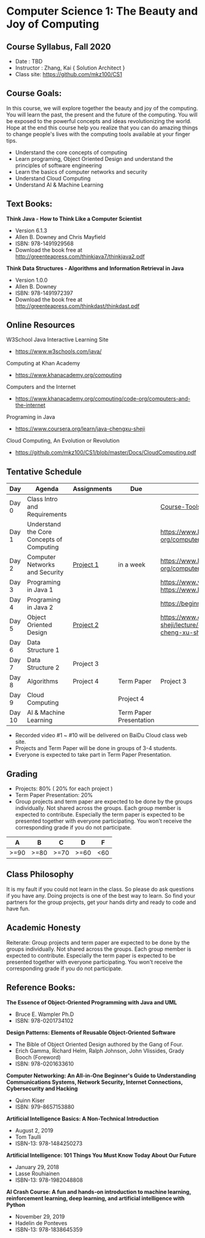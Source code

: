 # Computer Science 1: The Beauty and Joy of Computing
## Course Syllabus, Fall 2020 
 
* Date : TBD
* Instructor : Zhang, Kai { Solution Architect }
* Class site: https://github.com/mkz100/CS1

## Course Goals:  

In this course, we will explore together the beauty and joy of the computing. 
You will learn the past, the present and the future of the computing. You will be exposed to the powerful concepts and ideas revolutionizing the world. 
Hope at the end this course help you realize that you can do amazing things to change people's lives with the computing tools available at your finger tips.

* Understand the core concepts of computing
* Learn programing, Object Oriented Design and understand the principles of software engineering
* Learn the basics of computer networks and security
* Understand Cloud Computing
* Understand AI & Machine Learning

## Text Books: 

**Think Java - How to Think Like a Computer Scientist**
* Version 6.1.3
* Allen B. Downey and Chris Mayfield
* ISBN: 978-1491929568
* Download the book free at http://greenteapress.com/thinkjava7/thinkjava2.pdf
  
**Think Data Structures - Algorithms and Information Retrieval in Java**
* Version 1.0.0
* Allen B. Downey
* ISBN: 978-1491972397
* Download the book free at http://greenteapress.com/thinkdast/thinkdast.pdf
  

## Online Resources

W3School Java Interactive Learning Site
* https://www.w3schools.com/java/

Computing at Khan Academy
* https://www.khanacademy.org/computing

Computers and the Internet
* https://www.khanacademy.org/computing/code-org/computers-and-the-internet

Programing in Java
* https://www.coursera.org/learn/java-chengxu-sheji

Cloud Computing, An Evolution or Revolution
* https://github.com/mkz100/CS1/blob/master/Docs/CloudComputing.pdf


## Tentative Schedule
  
| Day | Agenda | Assignments | Due  | Comments  |
|---|---|---|---|---|
| Day 0 | Class Intro and Requirements |   |   | [Course-Tools.md](Course-Tools.md) |
| Day 1 | Understand the Core Concepts of Computing |   |   | https://www.khanacademy.org/computing/code-org/computers-and-the-internet  |
| Day 2 | Computer Networks and Security | [Project 1](https://github.com/mkz100/CS1-Students/blob/master/Projects/Project-1/Project-1.md) | in a week | https://www.khanacademy.org/computing/code-org/computers-and-the-internet#internet-works  |
| Day 3 | Programing in Java 1 |  |   | https://www.w3schools.com/java, https://www.liaoxuefeng.com/wiki/1252599548343744 |
| Day 4 | Programing in Java 2 |  |   | https://beginnersbook.com/2013/04/oops-concepts/  |
| Day 5 | Object Oriented Design | [Project 2](https://github.com/mkz100/CS1-Students/blob/master/Projects/Project-2/Project-2.md) |  | https://www.coursera.org/learn/java-chengxu-sheji/lecture/cHkrB/1-2-1-mian-xiang-dui-xiang-cheng-xu-she-ji |
| Day 6 | Data Structure 1  |  |   |   |
| Day 7 | Data Structure 2  | Project 3 |  |   |
| Day 8 | Algorithms |  Project 4 |  Term Paper | Project 3  |
| Day 9 | Cloud Computing | | Project 4   |   |
| Day 10 | AI & Machine Learning |  | Term Paper Presentation |   |

* Recorded video #1 ~ #10 will be delivered on BaiDu Cloud class web site. 
* Projects and Term Paper will be done in groups of 3-4 students.
* Everyone is expected to take part in Term Paper Presentation.

## Grading
* Projects: 80% ( 20% for each project )  
* Term Paper Presentation: 20%
* Group projects and term paper are expected to be done by the groups individually. Not shared across the groups. Each group member is expected to contribute. Especially the term paper is expected to be presented together with everyone participating. You won't receive the corresponding grade if you do not participate.

| A | B | C | D  | F  |
|---|---|---|---|---|
| >=90 | >=80 | >=70 | >=60 | <60

## Class Philosophy
It is my fault if you could not learn in the class. So please do ask questions if you have any. Doing projects is one of the best way to learn. So find your partners for the group projects, get your hands dirty and ready to code and have fun.

## Academic Honesty
Reiterate: Group projects and term paper are expected to be done by the groups individually. Not shared across the groups. Each group member is expected to contribute. Especially the term paper is expected to be presented together with everyone participating. You won't receive the corresponding grade if you do not participate.

## Reference Books: 

**The Essence of Object-Oriented Programming with Java and UML**
* Bruce E. Wampler Ph.D
* ISBN: 978-0201734102

**Design Patterns: Elements of Reusable Object-Oriented Software**
* The Bible of Object Oriented Design authored by the Gang of Four.
* Erich Gamma, Richard Helm, Ralph Johnson, John Vlissides, Grady Booch (Foreword)
* ISBN: 978-0201633610

**Computer Networking: An All-in-One Beginner's Guide to Understanding Communications Systems, Network Security, Internet Connections, Cybersecurity and Hacking**
* Quinn Kiser 
* ISBN: 979-8657153880

**Artificial Intelligence Basics: A Non-Technical Introduction**
* August 2, 2019
* Tom Taulli
* ISBN-13: 978-1484250273
  
**Artificial Intelligence: 101 Things You Must Know Today About Our Future**
* January 29, 2018
* Lasse Rouhiainen
* ISBN-13: 978-1982048808

**AI Crash Course: A fun and hands-on introduction to machine learning, reinforcement learning, deep learning, and artificial intelligence with Python**
* November 29, 2019
* Hadelin de Ponteves
* ISBN-13: 978-1838645359
 
